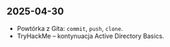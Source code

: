 ## 2025-04-30

- Powtórka z Gita: `commit`, `push`, `clone`.
- TryHackMe – kontynuacja Active Directory Basics.
